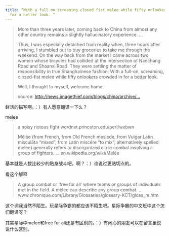 ```yaml
---
title: “With a full on screaming closed fist melee while fifty onlookers crowded in
  for a better look. “
---
```


<blockquote>
  <p>More than three years later, coming back to China from almost any other country remains a slightly hallucinatory experience. &#8230;</p>
  
  <p>Thus, I was especially detached from reality when, three hours after arriving, I stumbled out to buy groceries to take me through the weekend. On the way back from the market I came across two women whose bicycles had collided at the intersection of Nanchang Road and Shaanxi Road. They were settling the matter of responsibility in true Shanghainese fashion: With a full-on, screaming, closed-fist melee while fifty onlookers crowded in for a better look.</p>
  
  <p>Well, I thought to myself, welcome home.</p>
  
  <p>source: <a href="http://news.imagethief.com/blogs/china/archive/2007/10/04/among-the-signs-you-re-back-in-china.aspx">http://news.imagethief.com/blogs/china/archive/...</a></p>
</blockquote>

<p>鲜活的描写啊。：）有人愿意翻译一下么？</p>

<p>melee</p>

<blockquote>
  <p>a noisy riotous fight
  wordnet.princeton.edu/perl/webwn</p>
  
  <p>Mêlée (from French, from Old French meslede, from Vulgar Latin misculāta &#8220;mixed&#8221;, from Latin miscēre &#8220;to mix&#8221;; alternatively spelled melee) generally refers to disorganized close combat involving a group of fighters. &#8230;
  en.wikipedia.org/wiki/Melée</p>
</blockquote>

<p>基本就是人数比较少的贴身战斗吧。啊？：）谁说过更贴切点的。</p>

<p>看这个解释</p>

<blockquote>
  <p>A group combat or ‘free for all’ where teams or groups of individuals met in the field. A mêlée can describe any group combat. &#8230;
  www.chronique.com/Library/Glossaries/glossary-KCT/gloss_m.htm</p>
</blockquote>

<p>这个词我当然不陌生。玩星际争霸的都应该不陌生吧。星际争霸的中文班中这个怎们翻译呀？</p>

<p>其实星际中melee和free for all还是有区别的。：）有闲心的朋友可以在留言里说说什么区别。</p>

